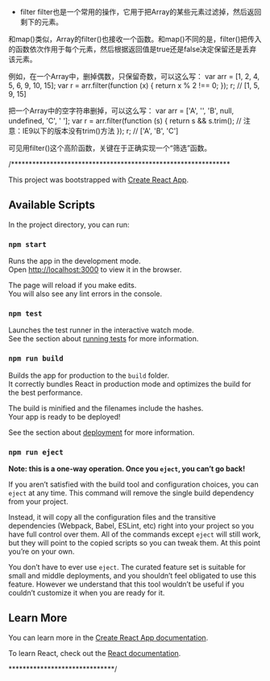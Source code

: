 - filter
filter也是一个常用的操作，它用于把Array的某些元素过滤掉，然后返回剩下的元素。

和map()类似，Array的filter()也接收一个函数。和map()不同的是，filter()把传入的函数依次作用于每个元素，然后根据返回值是true还是false决定保留还是丢弃该元素。

例如，在一个Array中，删掉偶数，只保留奇数，可以这么写：
 var arr = [1, 2, 4, 5, 6, 9, 10, 15];
 var r = arr.filter(function (x) {
     return x % 2 !== 0;
 });
 r; // [1, 5, 9, 15]

把一个Array中的空字符串删掉，可以这么写：
 var arr = ['A', '', 'B', null, undefined, 'C', '  '];
 var r = arr.filter(function (s) {
     return s && s.trim(); // 注意：IE9以下的版本没有trim()方法
 });
 r; // ['A', 'B', 'C']

可见用filter()这个高阶函数，关键在于正确实现一个“筛选”函数。





/**************************************************************

This project was bootstrapped with [Create React App](https://github.com/facebook/create-react-app).

## Available Scripts

In the project directory, you can run:

### `npm start`

Runs the app in the development mode.<br>
Open [http://localhost:3000](http://localhost:3000) to view it in the browser.

The page will reload if you make edits.<br>
You will also see any lint errors in the console.

### `npm test`

Launches the test runner in the interactive watch mode.<br>
See the section about [running tests](https://facebook.github.io/create-react-app/docs/running-tests) for more information.

### `npm run build`

Builds the app for production to the `build` folder.<br>
It correctly bundles React in production mode and optimizes the build for the best performance.

The build is minified and the filenames include the hashes.<br>
Your app is ready to be deployed!

See the section about [deployment](https://facebook.github.io/create-react-app/docs/deployment) for more information.

### `npm run eject`

**Note: this is a one-way operation. Once you `eject`, you can’t go back!**

If you aren’t satisfied with the build tool and configuration choices, you can `eject` at any time. This command will remove the single build dependency from your project.

Instead, it will copy all the configuration files and the transitive dependencies (Webpack, Babel, ESLint, etc) right into your project so you have full control over them. All of the commands except `eject` will still work, but they will point to the copied scripts so you can tweak them. At this point you’re on your own.

You don’t have to ever use `eject`. The curated feature set is suitable for small and middle deployments, and you shouldn’t feel obligated to use this feature. However we understand that this tool wouldn’t be useful if you couldn’t customize it when you are ready for it.

## Learn More

You can learn more in the [Create React App documentation](https://facebook.github.io/create-react-app/docs/getting-started).

To learn React, check out the [React documentation](https://reactjs.org/).

******************************/